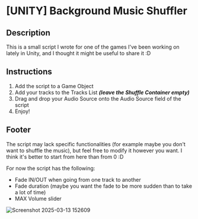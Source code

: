 # [UNITY] Background Music Shuffler

## Description

This is a small script I wrote for one of the games I've been working on lately in Unity, and I thought it might be useful to share it :D

## Instructions

1. Add the script to a Game Object
2. Add your tracks to the Tracks List **_(leave the Shuffle Container empty)_**
3. Drag and drop your Audio Source onto the Audio Source field of the script
4. Enjoy!

## Footer

The script may lack specific functionalities (for example maybe you don't want to shuffle the music), but feel free to modify it however you want. I think it's better to start from here than from 0 :D

For now the script has the following:

- Fade IN/OUT when going from one track to another
- Fade duration (maybe you want the fade to be more sudden than to take a lot of time)
- MAX Volume slider
  
![Screenshot 2025-03-13 152609](https://github.com/user-attachments/assets/a2cc3756-6187-486d-8121-e46bc1e80ab9)
